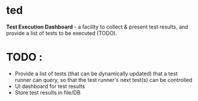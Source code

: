 # ted
**Test Execution Dashboard** - a facility to collect &amp; present test results, and provide a list of tests to be executed (TODO).



# TODO :
- Provide a list of tests (that can be dynamically updated) that a test runner can query, so that the test runner's next test(s) can be controlled
- UI dashboard for test results
- Store test results in file/DB
